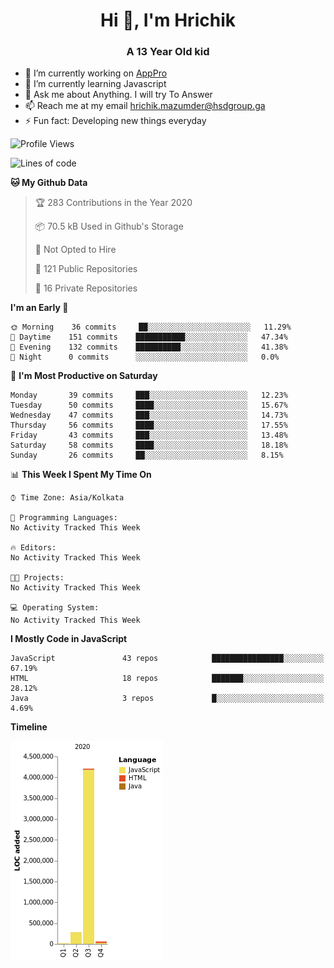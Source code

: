 <h1 align="center">Hi 👋, I'm Hrichik</h1>
<h3 align="center">A 13 Year Old kid</h3>


- 🔭 I’m currently working on [AppPro](https://apppro.in)
- 🌱 I’m currently learning Javascript
- 💬 Ask me about Anything. I will try To Answer
- 📫 Reach me at my email hrichik.mazumder@hsdgroup.ga
- ⚡ Fun fact: Developing new things everyday

<!--START_SECTION:waka-->
![Profile Views](http://img.shields.io/badge/Profile%20Views-12-blue)

![Lines of code](https://img.shields.io/badge/From%20Hello%20World%20I%27ve%20Written-4.6%20million%20lines%20of%20code-blue)

**🐱 My Github Data** 

> 🏆 283 Contributions in the Year 2020
 > 
> 📦 70.5 kB Used in Github's Storage 
 > 
> 🚫 Not Opted to Hire
 > 
> 📜 121 Public Repositories
 > 
> 🔑 16 Private Repositories 

**I'm an Early 🐤** 

```text
🌞 Morning    36 commits     ██░░░░░░░░░░░░░░░░░░░░░░░   11.29% 
🌆 Daytime    151 commits    ███████████░░░░░░░░░░░░░░   47.34% 
🌃 Evening    132 commits    ██████████░░░░░░░░░░░░░░░   41.38% 
🌙 Night      0 commits      ░░░░░░░░░░░░░░░░░░░░░░░░░   0.0%

```
📅 **I'm Most Productive on Saturday** 

```text
Monday       39 commits     ███░░░░░░░░░░░░░░░░░░░░░░   12.23% 
Tuesday      50 commits     ████░░░░░░░░░░░░░░░░░░░░░   15.67% 
Wednesday    47 commits     ███░░░░░░░░░░░░░░░░░░░░░░   14.73% 
Thursday     56 commits     ████░░░░░░░░░░░░░░░░░░░░░   17.55% 
Friday       43 commits     ███░░░░░░░░░░░░░░░░░░░░░░   13.48% 
Saturday     58 commits     ████░░░░░░░░░░░░░░░░░░░░░   18.18% 
Sunday       26 commits     ██░░░░░░░░░░░░░░░░░░░░░░░   8.15%

```


📊 **This Week I Spent My Time On** 

```text
⌚︎ Time Zone: Asia/Kolkata

💬 Programming Languages: 
No Activity Tracked This Week

🔥 Editors: 
No Activity Tracked This Week

🐱‍💻 Projects: 
No Activity Tracked This Week

💻 Operating System: 
No Activity Tracked This Week

```

**I Mostly Code in JavaScript** 

```text
JavaScript               43 repos            ████████████████░░░░░░░░░   67.19% 
HTML                     18 repos            ███████░░░░░░░░░░░░░░░░░░   28.12% 
Java                     3 repos             █░░░░░░░░░░░░░░░░░░░░░░░░   4.69%

```


**Timeline**

![Chart not found](https://github.com/hrichiksite/hrichiksite/blob/master/charts/bar_graph.png) 


<!--END_SECTION:waka-->
